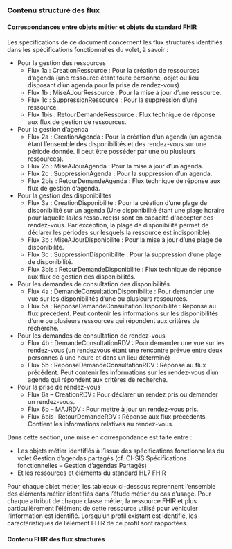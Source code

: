 ### Contenu structuré des flux

#### Correspondances entre objets métier et objets du standard FHIR

Les spécifications de ce document concernent les flux structurés identifiés dans les spécifications fonctionnelles du
volet, à savoir :
* Pour la gestion des ressources
	* Flux 1a : CreationRessource : Pour la création de ressources d’agenda (une ressource étant toute personne, objet ou lieu disposant d’un agenda pour la prise de rendez-vous)
	* Flux 1b : MiseAJourRessource : Pour la mise à jour d’une ressource.
	* Flux 1c : SuppressionRessource : Pour la suppression d’une ressource.
	* Flux 1bis : RetourDemandeRessource : Flux technique de réponse aux flux de gestion de ressources.
* Pour la gestion d’agenda
	* Flux 2a : CreationAgenda : Pour la création d’un agenda (un agenda étant l’ensemble des disponibilités et des rendez-vous sur une période donnée. Il peut être posséder par une ou plusieurs ressources).
	* Flux 2b : MiseAJourAgenda : Pour la mise à jour d’un agenda.
	* Flux 2c : SuppressionAgenda : Pour la suppression d’un agenda.
	* Flux 2bis : RetourDemandeAgenda : Flux technique de réponse aux flux de gestion d’agenda.
* Pour la gestion des disponibilités
	* Flux 3a : CreationDisponibilite : Pour la création d’une plage de disponibilité sur un agenda (Une disponibilité étant une plage horaire pour laquelle la/les ressource(s) sont en capacité d'accepter des rendez-vous. Par exception, la plage de disponibilité permet de déclarer les périodes sur lesquels la ressource est indisponible).
	* Flux 3b : MiseAJourDisponibilite : Pour la mise à jour d’une plage de disponibilité.
	* Flux 3c : SuppressionDisponibilite : Pour la suppression d’une plage de disponibilité.
	* Flux 3bis : RetourDemandeDisponibilite : Flux technique de réponse aux flux de gestion des disponibilités.
* Pour les demandes de consultation des disponibilités
	* Flux 4a : DemandeConsultationDisponibilite : Pour demander une vue sur les disponibilités d’une ou plusieurs ressources.
	* Flux 5a : ReponseDemandeConsultationDisponibilite : Réponse au flux précédent. Peut contenir les informations sur les disponibilités d’une ou plusieurs ressources qui répondent aux critères de recherche.
* Pour les demandes de consultation de rendez-vous
	* Flux 4b : DemandeConsultationRDV : Pour demander une vue sur les rendez-vous (un rendezvous étant une rencontre prévue entre deux personnes à une heure et dans un lieu déterminé)
	* Flux 5b : ReponseDemandeConsultationRDV : Réponse au flux précédent. Peut contenir les informations sur les rendez-vous d’un agenda qui répondent aux critères de recherche.
* Pour la prise de rendez-vous
	* Flux 6a – CreationRDV : Pour déclarer un rendez pris ou demander un rendez-vous.
	* Flux 6b – MAJRDV : Pour mettre à jour un rendez-vous pris.
	* Flux 6bis- RetourDemandeRDV : Réponse aux flux précédents. Contient les informations relatives au rendez-vous.

Dans cette section, une mise en correspondance est faite entre :

* Les objets métier identifiés à l’issue des spécifications fonctionnelles du volet Gestion d’agendas partagés (cf. CI-SIS Spécifications fonctionnelles – Gestion d’agendas Partagés)
* Et les ressources et éléments du standard HL7 FHIR

Pour chaque objet métier, les tableaux ci-dessous reprennent l’ensemble des éléments métier identifiés dans l’étude métier du cas d’usage. Pour chaque attribut de chaque classe métier, la ressource FHIR et plus particulièrement l’élément de cette ressource utilisé pour véhiculer l’information est identifié. Lorsqu’un profil existant est identifié, les caractéristiques de l’élément FHIR de ce profil sont rapportées.

#### Contenu FHIR des flux structurés